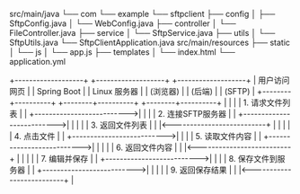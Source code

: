 src/main/java
└── com
    └── example
        └── sftpclient
            ├── config
            │   ├── SftpConfig.java
            │   └── WebConfig.java
            ├── controller
            │   └── FileController.java
            ├── service
            │   └── SftpService.java
            ├── utils
            │   └── SftpUtils.java
            └── SftpClientApplication.java
src/main/resources
├── static
│   └── js
│       └── app.js
├── templates
│   └── index.html
└── application.yml

+-------------------+       +-------------------+       +-------------------+
|   用户访问网页     |       |   Spring Boot     |       |   Linux 服务器     |
|   (浏览器)         |       |   (后端)          |       |   (SFTP)           |
+--------+----------+       +--------+----------+       +--------+----------+
         |                           |                           |
         | 1. 请求文件列表           |                           |
         +-------------------------->|                           |
         |                           | 2. 连接SFTP服务器         |
         |                           +-------------------------->|
         |                           |                           |
         | 3. 返回文件列表           |                           |
         |<--------------------------+                           |
         |                           |                           |
         | 4. 点击文件               |                           |
         +-------------------------->|                           |
         |                           | 5. 读取文件内容           |
         |                           +-------------------------->|
         |                           |                           |
         | 6. 返回文件内容           |                           |
         |<--------------------------+                           |
         |                           |                           |
         | 7. 编辑并保存             |                           |
         +-------------------------->|                           |
         |                           | 8. 保存文件到服务器       |
         |                           +-------------------------->|
         |                           |                           |
         | 9. 返回保存结果           |                           |
         |<--------------------------+                           |


